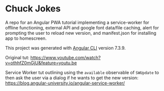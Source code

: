 # Chuck Jokes

A repo for an Angular PWA tutorial implementing a service-worker for offline functioning, external API and google font data/file caching, alert for prompting the user to reload new version, and manifest.json for installing app to homescreen. 

This project was generated with [Angular CLI](https://github.com/angular/angular-cli) version 7.3.9.

Original tut: https://www.youtube.com/watch?v=othhfZ0mGjU&feature=youtu.be

Service Worker tut outlining using the `available` observable of `SWUpdate` to then ask the user via a dialog if he wants to get the new version: https://blog.angular-university.io/angular-service-worker/
